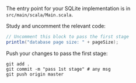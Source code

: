 The entry point for your SQLite implementation is in `src/main/scala/Main.scala`.

Study and uncomment the relevant code: 

```scala
// Uncomment this block to pass the first stage
println("database page size: " + pageSize);
```

Push your changes to pass the first stage:

```
git add .
git commit -m "pass 1st stage" # any msg
git push origin master
```
